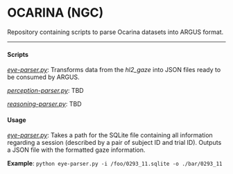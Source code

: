 # OCARINA (NGC)

Repository containing scripts to parse Ocarina datasets into ARGUS format. 

---

#### Scripts

[*eye-parser.py*](https://github.com/VIDA-NYU/PTG-TA2-Parsers/blob/main/ngc-ocarina/eye-parser.py): Transforms data from the *hl2_gaze* into JSON files ready to be consumed by ARGUS.

[*perception-parser.py*](): TBD

[*reasoning-parser.py*](): TBD

#### Usage

[*eye-parser.py*](https://github.com/VIDA-NYU/PTG-TA2-Parsers/blob/main/ngc-ocarina/eye-parser.py): Takes a path for the SQLite file containing all information regarding a session (described by a pair of subject ID and trial ID). Outputs a JSON file with the formatted gaze information. 

**Example**: `python eye-parser.py -i /foo/0293_11.sqlite -o ./bar/0293_11`


